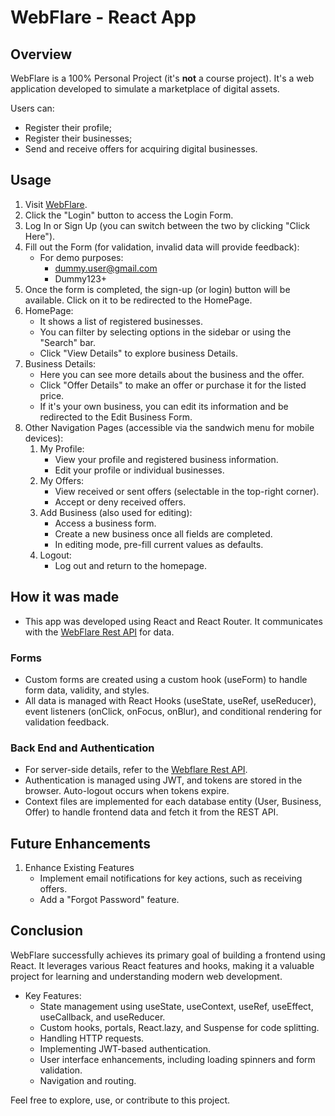 # WebFlare - React App

## Overview

WebFlare is a 100% Personal Project (it's **not** a course project). It's a web application developed to simulate a marketplace of digital assets.

Users can:

- Register their profile;
- Register their businesses;
- Send and receive offers for acquiring digital businesses.

## Usage

1. Visit [WebFlare](https://webflare.vercel.app/).
2. Click the "Login" button to access the Login Form.
3. Log In or Sign Up (you can switch between the two by clicking "Click Here").
4. Fill out the Form (for validation, invalid data will provide feedback):
   - For demo purposes:
      - dummy.user@gmail.com
      - Dummy123+
5. Once the form is completed, the sign-up (or login) button will be available. Click on it to be redirected to the HomePage.
6. HomePage:
   - It shows a list of registered businesses.
   - You can filter by selecting options in the sidebar or using the "Search" bar.
   - Click "View Details" to explore business Details.
7. Business Details:
   - Here you can see more details about the business and the offer.
   - Click "Offer Details" to make an offer or purchase it for the listed price.
   - If it's your own business, you can edit its information and be redirected to the Edit Business Form.
8. Other Navigation Pages (accessible via the sandwich menu for mobile devices):
   1. My Profile:
      - View your profile and registered business information.
      - Edit your profile or individual businesses.
   2. My Offers:
      - View received or sent offers (selectable in the top-right corner).
      - Accept or deny received offers.
   3. Add Business (also used for editing):
      - Access a business form.
      - Create a new business once all fields are completed.
      - In editing mode, pre-fill current values as defaults.
   4. Logout:
      - Log out and return to the homepage.

## How it was made

- This app was developed using React and React Router. It communicates with the [WebFlare Rest API](https://github.com/RRFayad/Personal-Project__WebFlare--BackEnd) for data.

### Forms

- Custom forms are created using a custom hook (useForm) to handle form data, validity, and styles.
- All data is managed with React Hooks (useState, useRef, useReducer), event listeners (onClick, onFocus, onBlur), and conditional rendering for validation feedback.

### Back End and Authentication

- For server-side details, refer to the [Webflare Rest API](https://github.com/RRFayad/Personal-Project__WebFlare--BackEnd).
- Authentication is managed using JWT, and tokens are stored in the browser. Auto-logout occurs when tokens expire.
- Context files are implemented for each database entity (User, Business, Offer) to handle frontend data and fetch it from the REST API.

## Future Enhancements

1. Enhance Existing Features
   - Implement email notifications for key actions, such as receiving offers.
   - Add a "Forgot Password" feature.

## Conclusion

WebFlare successfully achieves its primary goal of building a frontend using React. It leverages various React features and hooks, making it a valuable project for learning and understanding modern web development.

- Key Features:
  - State management using useState, useContext, useRef, useEffect, useCallback, and useReducer.
  - Custom hooks, portals, React.lazy, and Suspense for code splitting.
  - Handling HTTP requests.
  - Implementing JWT-based authentication.
  - User interface enhancements, including loading spinners and form validation.
  - Navigation and routing.

Feel free to explore, use, or contribute to this project.
